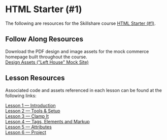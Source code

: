 # HTML Starter (#1)

The following are resources for the Skillshare course [HTML Starter (#1)](https://www.skillshare.com/classes/Become-a-Web-Developer-HTML-Starter-1/828441821).

## Follow Along Resources

Download the PDF design and image assets for the mock commerce homepage built throughout the course.  
[Design Assets ("Left House" Mock Site)](https://github.com/scottusrobus/become-a-web-developer/raw/master/01-html-starter/asset-package/left-house-package.zip)

## Lesson Resources

Associated code and assets referenced in each lesson can be found at the following links:  

[Lesson 1 — Introduction](01-introduction)  
[Lesson 2 — Tools & Setup](02-tools-and-setup)  
[Lesson 3 — Clamp It](03-clamp-it)  
[Lesson 4 — Tags, Elements and Markup](04-tags-elements-and-markup)  
[Lesson 5 — Attributes](05-attributes)  
[Lesson 6 — Project](06-project)  

